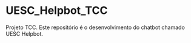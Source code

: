 # UESC_Helpbot_TCC
Projeto TCC. Este repositório é o desenvolvimento do chatbot chamado UESC Helpbot. 
